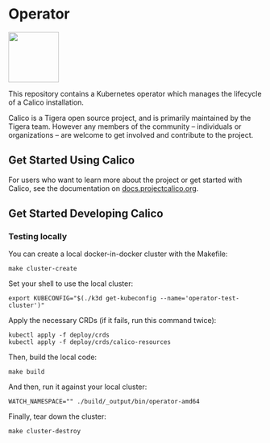 # Operator
<img src="http://docs.projectcalico.org/images/felix.png" width="100" height="100">

This repository contains a Kubernetes operator which manages the lifecycle of a Calico installation.

Calico is a Tigera open source project, and is primarily maintained by the Tigera team. However any members of the community – individuals or organizations – are welcome to get involved and contribute to the project.

## Get Started Using Calico

For users who want to learn more about the project or get started with Calico, see the documentation on [docs.projectcalico.org](https://docs.projectcalico.org).

## Get Started Developing Calico

### Testing locally

You can create a local docker-in-docker cluster with the Makefile:

	make cluster-create

Set your shell to use the local cluster:

	export KUBECONFIG="$(./k3d get-kubeconfig --name='operator-test-cluster')"

Apply the necessary CRDs (if it fails, run this command twice):

	kubectl apply -f deploy/crds
	kubectl apply -f deploy/crds/calico-resources

Then, build the local code:

	make build

And then, run it against your local cluster:

	WATCH_NAMESPACE="" ./build/_output/bin/operator-amd64

Finally, tear down the cluster:

	make cluster-destroy
